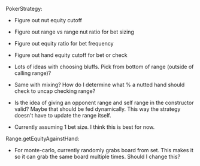 PokerStrategy:
- Figure out nut equity cutoff
- Figure out range vs range nut ratio for bet sizing
- Figure out equity ratio for bet frequency
- Figure out hand equity cutoff for bet or check
- Lots of ideas with choosing bluffs. Pick from bottom of range (outside of calling range)?
- Same with mixing? How do I determine what % a nutted hand should check to uncap checking range?

- Is the idea of giving an opponent range and self range in the constructor valid? Maybe that should be fed dynamically. This way the strategy doesn't have to update the range itself.

- Currently assuming 1 bet size. I think this is best for now.

Range.getEquityAgainstHand:
- For monte-carlo, currently randomly grabs board from set. This makes it so it can grab the same board multiple times. Should I change this?
